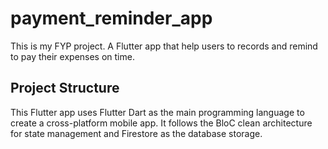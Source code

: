 # payment_reminder_app

This is my FYP project. A Flutter app that help users to records and remind to pay their expenses on time.

## Project Structure
This Flutter app uses Flutter Dart as the main programming language to create a cross-platform mobile app. It follows the BloC clean architecture for state management and Firestore as the database storage.

